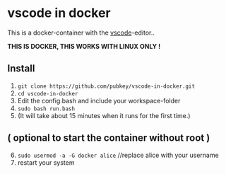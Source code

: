 # vscode in docker
This is a docker-container with the [vscode](https://code.visualstudio.com/)-editor..

**THIS IS DOCKER, THIS WORKS WITH LINUX ONLY !**

## Install
1. `git clone https://github.com/pubkey/vscode-in-docker.git`
2. `cd vscode-in-docker`
3. Edit the config.bash and include your workspace-folder
4. `sudo bash run.bash`
5. (It will take about 15 minutes when it runs for the first time.)

## ( optional to start the container without root )
6. `sudo usermod -a -G docker alice` //replace alice with your username
7. restart your system
